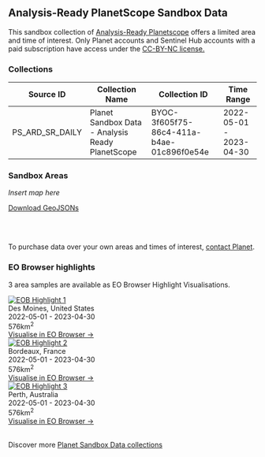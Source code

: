 ## Analysis-Ready PlanetScope Sandbox Data

<p> This sandbox collection of  <a href="../analysis-ready-planetscope/">Analysis-Ready Planetscope</a> offers a limited area and time of interest. Only Planet accounts and Sentinel Hub accounts with a paid subscription have access under the <a href="https://creativecommons.org/licenses/by-nc/4.0/">CC-BY-NC license.</a></p>

### Collections

<table>
  <thead>
    <tr>
      <th>Source ID</th>
      <th>Collection Name</th>
      <th>Collection ID</th>
      <th>Time Range</th>
    </tr>
  </thead>
  <tbody>
    <tr>
      <td>PS_ARD_SR_DAILY</td>
      <td>Planet Sandbox Data - Analysis Ready PlanetScope</td>
      <td>BYOC-3f605f75-86c4-411a-b4ae-01c896f0e54e</td>
      <td>2022-05-01 - 2023-04-30</td>
    </tr>
   </tbody>
</table>

### Sandbox Areas
*Insert map here*

<a href="../analysis-ready-planetscope/polygons.geojson" download>Download GeoJSONs</a>

<br>
<br>

To purchase data over your own areas and times of interest, <a href="https://www.planet.com/contact-sales/#contact-sales)" target="_blank">contact Planet</a>.
### EO Browser highlights
3 area samples are available as EO Browser Highlight Visualisations.
<br>
<div class="container33">
    <div class="image-card">
      <a href='https://apps.sentinel-hub.com/eo-browser/?zoom=12&lat=41.3&lng=-93.9558&themeId=PLANET_SANDBOX&visualizationUrl=https%3A%2F%2Fservices.sentinel-hub.com%2Fogc%2Fwms%2F23b2442b-a5bb-42b5-87cd-916e28c34a5e&datasetId=3f605f75-86c4-411a-b4ae-01c896f0e54e&fromTime=2023-04-19T00%3A00%3A00.000Z&toTime=2023-04-19T23%3A59%3A59.999Z&layerId=TRUE-COLOR&demSource3D="MAPZEN"' target="_blank"><img src="analysis-ready-planetscope.png" alt="EOB Highlight 1" class="imagette"></a>
        <div class="info">
            <div class="title">Des Moines, United States</div>
            <div class="text">
              2022-05-01 - 2023-04-30<br>
              576km<sup>2</sup>
            </div>
            <div class="eob-link"><a href='https://apps.sentinel-hub.com/eo-browser/?zoom=12&lat=41.3&lng=-93.9558&themeId=PLANET_SANDBOX&visualizationUrl=https%3A%2F%2Fservices.sentinel-hub.com%2Fogc%2Fwms%2F23b2442b-a5bb-42b5-87cd-916e28c34a5e&datasetId=3f605f75-86c4-411a-b4ae-01c896f0e54e&fromTime=2023-04-19T00%3A00%3A00.000Z&toTime=2023-04-19T23%3A59%3A59.999Z&layerId=TRUE-COLOR&demSource3D="MAPZEN"' target="_blank">Visualise in EO Browser -></a></div>
        </div>
    </div>
    <div class="image-card">
      <a href='https://apps.sentinel-hub.com/eo-browser/?zoom=12&lat=44.73491&lng=-0.67566&themeId=PLANET_SANDBOX&visualizationUrl=https%3A%2F%2Fservices.sentinel-hub.com%2Fogc%2Fwms%2F23b2442b-a5bb-42b5-87cd-916e28c34a5e&datasetId=3f605f75-86c4-411a-b4ae-01c896f0e54e&fromTime=2023-04-18T00%3A00%3A00.000Z&toTime=2023-04-18T23%3A59%3A59.999Z&layerId=TRUE-COLOR&demSource3D="MAPZEN"' target="_blank"><img src="analysis-ready-planetscope.png" alt="EOB Highlight 2" class="imagette"></a>
        <div class="info">
            <div class="title">Bordeaux, France</div>
            <div class="text">
                2022-05-01 - 2023-04-30<br>
                576km<sup>2</sup>
            </div>
            <div class="eob-link"><a href='https://apps.sentinel-hub.com/eo-browser/?zoom=12&lat=44.73491&lng=-0.67566&themeId=PLANET_SANDBOX&visualizationUrl=https%3A%2F%2Fservices.sentinel-hub.com%2Fogc%2Fwms%2F23b2442b-a5bb-42b5-87cd-916e28c34a5e&datasetId=3f605f75-86c4-411a-b4ae-01c896f0e54e&fromTime=2023-04-18T00%3A00%3A00.000Z&toTime=2023-04-18T23%3A59%3A59.999Z&layerId=TRUE-COLOR&demSource3D="MAPZEN"' target="_blank">Visualise in EO Browser -></a></div>
        </div>
    </div>
    <div class="image-card">
      <a href='https://apps.sentinel-hub.com/eo-browser/?zoom=12&lat=-31.9137&lng=116.1481&themeId=PLANET_SANDBOX&visualizationUrl=https%3A%2F%2Fservices.sentinel-hub.com%2Fogc%2Fwms%2F23b2442b-a5bb-42b5-87cd-916e28c34a5e&datasetId=3f605f75-86c4-411a-b4ae-01c896f0e54e&fromTime=2023-04-29T00%3A00%3A00.000Z&toTime=2023-04-29T23%3A59%3A59.999Z&layerId=TRUE-COLOR&demSource3D="MAPZEN"' target="_blank"><img src="analysis-ready-planetscope.png" alt="EOB Highlight 3" class="imagette"></a>
        <div class="info">
            <div class="title">Perth, Australia</div>
            <div class="text">
                2022-05-01 - 2023-04-30<br>
                576km<sup>2</sup>
            </div>
            <div class="eob-link"><a href='https://apps.sentinel-hub.com/eo-browser/?zoom=12&lat=-31.9137&lng=116.1481&themeId=PLANET_SANDBOX&visualizationUrl=https%3A%2F%2Fservices.sentinel-hub.com%2Fogc%2Fwms%2F23b2442b-a5bb-42b5-87cd-916e28c34a5e&datasetId=3f605f75-86c4-411a-b4ae-01c896f0e54e&fromTime=2023-04-29T00%3A00%3A00.000Z&toTime=2023-04-29T23%3A59%3A59.999Z&layerId=TRUE-COLOR&demSource3D="MAPZEN"' target="_blank" target="_blank">Visualise in EO Browser -></a></div>
        </div>
    </div>
</div>
<br>

Discover more [Planet Sandbox Data collections](../planet-sandbox-data/)
